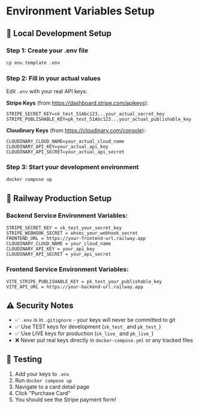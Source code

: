 # Environment Variables Setup

## 🔐 Local Development Setup

### Step 1: Create your .env file
```bash
cp env.template .env
```

### Step 2: Fill in your actual values

Edit `.env` with your real API keys:

**Stripe Keys** (from https://dashboard.stripe.com/apikeys):
```
STRIPE_SECRET_KEY=sk_test_51Abc123...your_actual_secret_key
STRIPE_PUBLISHABLE_KEY=pk_test_51Abc123...your_actual_publishable_key
```

**Cloudinary Keys** (from https://cloudinary.com/console):
```
CLOUDINARY_CLOUD_NAME=your_actual_cloud_name
CLOUDINARY_API_KEY=your_actual_api_key  
CLOUDINARY_API_SECRET=your_actual_api_secret
```

### Step 3: Start your development environment
```bash
docker compose up
```

## 🚀 Railway Production Setup

### Backend Service Environment Variables:
```
STRIPE_SECRET_KEY = sk_test_your_secret_key
STRIPE_WEBHOOK_SECRET = whsec_your_webhook_secret
FRONTEND_URL = https://your-frontend-url.railway.app
CLOUDINARY_CLOUD_NAME = your_cloud_name
CLOUDINARY_API_KEY = your_api_key
CLOUDINARY_API_SECRET = your_api_secret
```

### Frontend Service Environment Variables:
```
VITE_STRIPE_PUBLISHABLE_KEY = pk_test_your_publishable_key
VITE_API_URL = https://your-backend-url.railway.app
```

## ⚠️ Security Notes

- ✅ `.env` is in `.gitignore` - your keys will never be committed to git
- ✅ Use TEST keys for development (`sk_test_` and `pk_test_`)
- ✅ Use LIVE keys for production (`sk_live_` and `pk_live_`)
- ❌ Never put real keys directly in `docker-compose.yml` or any tracked files

## 🧪 Testing

1. Add your keys to `.env`
2. Run `docker compose up`
3. Navigate to a card detail page
4. Click "Purchase Card"
5. You should see the Stripe payment form!
